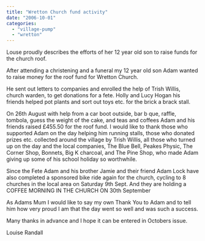 ```yaml
---
title: "Wretton Church fund activity"
date: "2006-10-01"
categories: 
  - "village-pump"
  - "wretton"
---
```


Louse proudly describes the efforts of her 12 year old son to raise funds for the church roof.

After attending a christening and a funeral my 12 year old son Adam wanted to raise money for the roof fund for Wretton Church.

He sent out letters to companies and enrolled the help of Trish Willis, church warden, to get donations for a fete. Holly and Lucy Hogan his friends helped pot plants and sort out toys etc. for the brick a brack stall.

On 26th August with help from a car boot outside, bar b que, raffle, tombola, guess the weight of the cake, and teas and coffees Adam and his friends raised £455.50 for the roof fund. I would like to thank those who supported Adam on the day helping him running stalls, those who donated prizes etc. collected around the village by Trish Willis, all those who turned up on the day and the local companies, The Blue Bell, Peakes Physic, The Corner Shop, Bonnets, Big K charcoal, and The Pine Shop, who made Adam giving up some of his school holiday so worthwhile.

Since the Fete Adam and his brother Jamie and their friend Adam Lock have also completed a sponsored bike ride again for the church, cycling to 8 churches in the local area on Saturday 9th Sept. And they are holding a COFFEE MORNING IN THE CHURCH ON 30th September

As Adams Mum I would like to say my own Thank You to Adam and to tell him how very proud I am that the day went so well and was such a success.

Many thanks in advance and I hope it can be entered in Octobers issue.

Louise Randall
